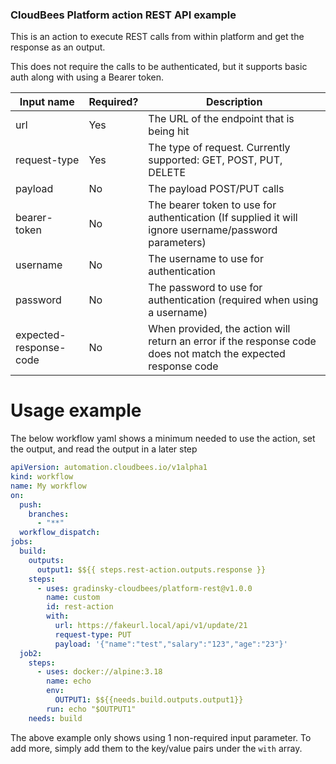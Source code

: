 ### CloudBees Platform action REST API example
This is an action to execute REST calls from within platform and get the response as an output.

This does not require the calls to be authenticated, but it supports basic auth along with using a Bearer token.

| Input name             | Required? | Description                                                                                                   |
|------------------------|-----------|---------------------------------------------------------------------------------------------------------------|
| url                    | Yes       | The URL of the endpoint that is being hit                                                                     |
| request-type           | Yes       | The type of request. Currently supported: GET, POST, PUT, DELETE                                              |
| payload                | No        | The payload POST/PUT calls                                                                                    |
| bearer-token           | No        | The bearer token to use for authentication (If supplied it will ignore username/password parameters)          |
| username               | No        | The username to use for authentication                                                                        |
| password               | No        | The password to use for authentication (required when using a username)                                       |
| expected-response-code | No        | When provided, the action will return an error if the response code does not match the expected response code |

# Usage example
The below workflow yaml shows a minimum needed to use the action, set the output, and read the output in a later step
```yaml
apiVersion: automation.cloudbees.io/v1alpha1
kind: workflow
name: My workflow
on:
  push:
    branches:
      - "**"
  workflow_dispatch:
jobs:
  build:
    outputs:
      output1: $${{ steps.rest-action.outputs.response }}
    steps:
      - uses: gradinsky-cloudbees/platform-rest@v1.0.0
        name: custom
        id: rest-action
        with:
          url: https://fakeurl.local/api/v1/update/21
          request-type: PUT
          payload: '{"name":"test","salary":"123","age":"23"}'
  job2:
    steps:
      - uses: docker://alpine:3.18
        name: echo
        env:
          OUTPUT1: $${{needs.build.outputs.output1}}
        run: echo "$OUTPUT1"
    needs: build


```
The above example only shows using 1 non-required input parameter. To add more, simply add them to the key/value pairs under the `with` array.